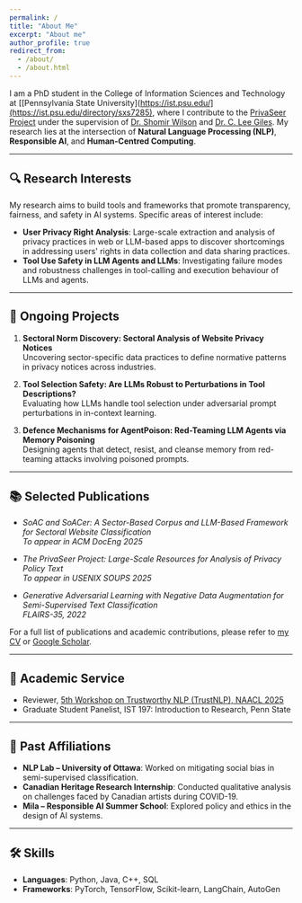 ```yaml
---
permalink: /
title: "About Me"
excerpt: "About me"
author_profile: true
redirect_from: 
  - /about/
  - /about.html
---
```


I am a PhD student in the College of Information Sciences and Technology at [[Pennsylvania State University](https://ist.psu.edu/](https://ist.psu.edu/directory/sxs7285), where I contribute to the [PrivaSeer Project](https://privaseer.ist.psu.edu/people) under the supervision of [Dr. Shomir Wilson](https://shomir.net/index.html) and [Dr. C. Lee Giles](https://clgiles.ist.psu.edu/). My research lies at the intersection of **Natural Language Processing (NLP)**, **Responsible AI**, and **Human-Centred Computing**.

---

## 🔍 Research Interests

My research aims to build tools and frameworks that promote transparency, fairness, and safety in AI systems. Specific areas of interest include:

- **User Privacy Right Analysis**: Large-scale extraction and analysis of privacy practices in web or LLM-based apps to discover shortcomings in addressing users' rights in data collection and data sharing practices.
- **Tool Use Safety in LLM Agents and LLMs**: Investigating failure modes and robustness challenges in tool-calling and execution behaviour of LLMs and agents. 
---

## 🧪 Ongoing Projects

1. **Sectoral Norm Discovery: Sectoral Analysis of Website Privacy Notices**  
   Uncovering sector-specific data practices to define normative patterns in privacy notices across industries.

2. **Tool Selection Safety: Are LLMs Robust to Perturbations in Tool Descriptions?**  
   Evaluating how LLMs handle tool selection under adversarial prompt perturbations in in-context learning.

3. **Defence Mechanisms for AgentPoison: Red-Teaming LLM Agents via Memory Poisoning**  
   Designing agents that detect, resist, and cleanse memory from red-teaming attacks involving poisoned prompts.

---

## 📚 Selected Publications

- *SoAC and SoACer: A Sector-Based Corpus and LLM-Based Framework for Sectoral Website Classification*  
  *To appear in ACM DocEng 2025*

- *The PrivaSeer Project: Large-Scale Resources for Analysis of Privacy Policy Text*  
  *To appear in USENIX SOUPS 2025*

- *Generative Adversarial Learning with Negative Data Augmentation for Semi-Supervised Text Classification*  
  *FLAIRS-35, 2022*

For a full list of publications and academic contributions, please refer to [my CV](link_to_your_CV.pdf) or [Google Scholar](#).


---

## 🤝 Academic Service

- Reviewer, [5th Workshop on Trustworthy NLP (TrustNLP), NAACL 2025](https://trustnlp.github.io/)
- Graduate Student Panelist, IST 197: Introduction to Research, Penn State

---

## 💼 Past Affiliations

- **NLP Lab – University of Ottawa**: Worked on mitigating social bias in semi-supervised classification.
- **Canadian Heritage Research Internship**: Conducted qualitative analysis on challenges faced by Canadian artists during COVID-19.
- **Mila – Responsible AI Summer School**: Explored policy and ethics in the design of AI systems.

---

## 🛠 Skills

- **Languages**: Python, Java, C++, SQL  
- **Frameworks**: PyTorch, TensorFlow, Scikit-learn, LangChain, AutoGen  


